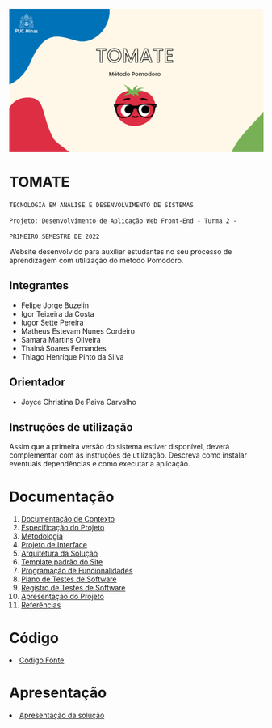 ![alt text](https://github.com/ICEI-PUC-Minas-PMV-ADS/pmv-ads-2022-1-e1-proj-web-t2-tomate/blob/main/docs/img/Tomate%20-%20Pomodoro.png)

# TOMATE

`TECNOLOGIA EM ANÁLISE E DESENVOLVIMENTO DE SISTEMAS`

`Projeto: Desenvolvimento de Aplicação Web Front-End - Turma 2 -`

`PRIMEIRO SEMESTRE DE 2022`

Website desenvolvido para auxiliar estudantes no seu processo de aprendizagem com utilização do método Pomodoro.

## Integrantes

* Felipe Jorge Buzelin
* Igor Teixeira da Costa
* Iugor Sette Pereira
* Matheus Estevam Nunes Cordeiro
* Samara Martins Oliveira
* Thainá Soares Fernandes
* Thiago Henrique Pinto da Silva

## Orientador

* Joyce Christina De Paiva Carvalho

## Instruções de utilização

Assim que a primeira versão do sistema estiver disponível, deverá complementar com as instruções de utilização. Descreva como instalar eventuais dependências e como executar a aplicação.

# Documentação

<ol>
<li><a href="docs/01-Documentação de Contexto.md"> Documentação de Contexto</a></li>
<li><a href="docs/02-Especificação do Projeto.md"> Especificação do Projeto</a></li>
<li><a href="docs/03-Metodologia.md"> Metodologia</a></li>
<li><a href="docs/04-Projeto de Interface.md"> Projeto de Interface</a></li>
<li><a href="docs/05-Arquitetura da Solução.md"> Arquitetura da Solução</a></li>
<li><a href="docs/06-Template padrão do Site.md"> Template padrão do Site</a></li>
<li><a href="docs/07-Programação de Funcionalidades.md"> Programação de Funcionalidades</a></li>
<li><a href="docs/08-Plano de Testes de Software.md"> Plano de Testes de Software</a></li>
<li><a href="docs/09-Registro de Testes de Software.md"> Registro de Testes de Software</a></li>
<li><a href="docs/10-Apresentação do Projeto.md"> Apresentação do Projeto</a></li>
<li><a href="docs/11-Referências.md"> Referências</a></li>
</ol>

# Código

<li><a href="src/README.md"> Código Fonte</a></li>

# Apresentação

<li><a href="presentation/README.md"> Apresentação da solução</a></li>

